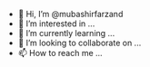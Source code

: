 - 👋 Hi, I’m @mubashirfarzand
- 👀 I’m interested in ...
- 🌱 I’m currently learning ...
- 💞️ I’m looking to collaborate on ...
- 📫 How to reach me ...

<!---
mubashirfarzand/mubashirfarzand is a ✨ special ✨ repository because its `README.md` (this file) appears on your GitHub profile.
You can click the Preview link to take a look at your changes.
--->

